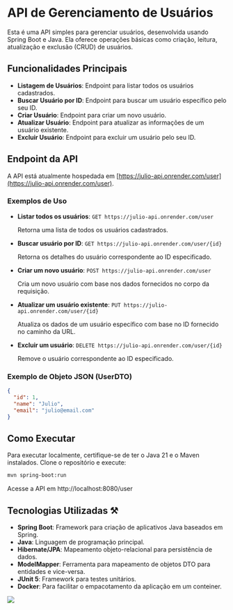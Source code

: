 # API de Gerenciamento de Usuários

Esta é uma API simples para gerenciar usuários, desenvolvida usando Spring Boot e Java. Ela oferece operações básicas como criação, leitura, atualização e exclusão (CRUD) de usuários.

## Funcionalidades Principais

- **Listagem de Usuários**: Endpoint para listar todos os usuários cadastrados.
- **Buscar Usuário por ID**: Endpoint para buscar um usuário específico pelo seu ID.
- **Criar Usuário**: Endpoint para criar um novo usuário.
- **Atualizar Usuário**: Endpoint para atualizar as informações de um usuário existente.
- **Excluir Usuário**: Endpoint para excluir um usuário pelo seu ID.

## Endpoint da API

A API está atualmente hospedada em [https://julio-api.onrender.com/user](https://julio-api.onrender.com/user).

### Exemplos de Uso

- **Listar todos os usuários**: `GET https://julio-api.onrender.com/user`

  Retorna uma lista de todos os usuários cadastrados.

- **Buscar usuário por ID**: `GET https://julio-api.onrender.com/user/{id}`

  Retorna os detalhes do usuário correspondente ao ID especificado.

- **Criar um novo usuário**: `POST https://julio-api.onrender.com/user`

  Cria um novo usuário com base nos dados fornecidos no corpo da requisição.

- **Atualizar um usuário existente**: `PUT https://julio-api.onrender.com/user/{id}`

  Atualiza os dados de um usuário específico com base no ID fornecido no caminho da URL.

- **Excluir um usuário**: `DELETE https://julio-api.onrender.com/user/{id}`

  Remove o usuário correspondente ao ID especificado.

### Exemplo de Objeto JSON (UserDTO)

```json
{
  "id": 1,
  "name": "Julio",
  "email": "julio@email.com"
} 
```

## Como Executar

Para executar localmente, certifique-se de ter o Java 21 e o Maven instalados. Clone o repositório e execute:

```bash
mvn spring-boot:run
```

Acesse a API em http://localhost:8080/user

## Tecnologias Utilizadas ⚒️

- **Spring Boot**: Framework para criação de aplicativos Java baseados em Spring.
- **Java**: Linguagem de programação principal.
- **Hibernate/JPA**: Mapeamento objeto-relacional para persistência de dados.
- **ModelMapper**: Ferramenta para mapeamento de objetos DTO para entidades e vice-versa.
- **JUnit 5**: Framework para testes unitários.
- **Docker**: Para facilitar o empacotamento da aplicação em um conteiner.

<img src="https://skillicons.dev/icons?i=docker,java,postman,spring,hibernate,idea" />